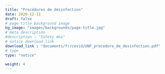 ```yaml
---
title: "Procédures de désinfection"
date: 2020-12-11
draft: false
# page title background image
bg_image: "images/backgrounds/page-title.jpg"
# meta description
#description : "Safety mea"
# notice download link
download_link : "documents/fr/covid/UNF_procedure_de_desinfection.pdf"
# type
type: "notice"

weight: 4
---
```

